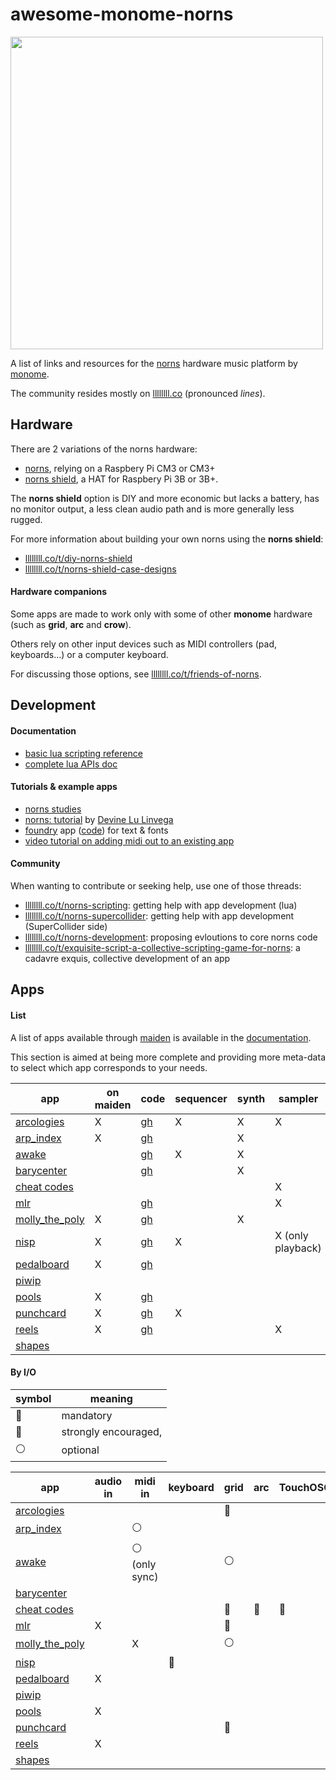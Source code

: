 # awesome-monome-norns


<img src="https://monome.org/images/norns-front-small.jpg" width="500">

A list of links and resources for the [norns](https://monome.org/docs/norns/) hardware music platform by [monome](https://monome.org/).

The community resides mostly on [llllllll.co](https://llllllll.co/) (pronounced _lines_).


## Hardware

There are 2 variations of the norns hardware:

 - [norns](https://market.monome.org/collections/primary/products/norns), relying on a Raspbery Pi CM3 or CM3+
 - [norns shield](https://market.monome.org/collections/primary/products/norns-shield-kit), a HAT for Raspbery Pi 3B or 3B+.

The **norns shield** option is DIY and more economic but lacks a battery, has no monitor output, a less clean audio path and is more generally less rugged.

For more information about building your own norns using the **norns shield**:

 - [llllllll.co/t/diy-norns-shield](https://llllllll.co/t/diy-norns-shield/27638)
 - [llllllll.co/t/norns-shield-case-designs](https://llllllll.co/t/norns-shield-case-designs/30347)


#### Hardware companions

Some apps are made to work only with some of other **monome** hardware (such as **grid**, **arc** and **crow**).

Others rely on other input devices such as MIDI controllers (pad, keyboards...) or a computer keyboard.

For discussing those options, see [llllllll.co/t/friends-of-norns](https://llllllll.co/t/friends-of-norns-gear-accessories-etc/17150).


## Development

#### Documentation

 - [basic lua scripting reference](https://monome.org/docs/norns/script-reference/)
 - [complete lua APIs doc](https://monome.org/norns/)


#### Tutorials & example apps

 - [norns studies](https://monome.org/docs/norns/studies-landing/)
 - [norns: tutorial](https://llllllll.co/t/norns-tutorial/23241) by [Devine Lu Linvega](https://xxiivv.com/)
 - [foundry](https://llllllll.co/t/foundry) app ([code](https://github.com/csboling/foundry)) for text & fonts
 - [video tutorial on adding midi out to an existing app](https://llllllll.co/t/norns-walkthrough-hacking-a-script-to-add-midi-output/34969)


#### Community

When wanting to contribute or seeking help, use one of those threads:

 - [llllllll.co/t/norns-scripting](https://llllllll.co/t/norns-scripting/14120): getting help with app development (lua)
 - [llllllll.co/t/norns-supercollider](https://llllllll.co/t/norns-supercollider/22822): getting help with app development (SuperCollider side)
 - [llllllll.co/t/norns-development](https://llllllll.co/t/norns-development/14073): proposing evloutions to core norns code
 - [llllllll.co/t/exquisite-script-a-collective-scripting-game-for-norns](https://llllllll.co/t/exquisite-script-a-collective-scripting-game-for-norns/34989): a cadavre exquis, collective development of an app


## Apps

#### List

A list of apps available through [maiden](https://monome.org/docs/norns/maiden/) is available in the [documentation](https://monome.org/docs/norns/app/).

This section is aimed at being more complete and providing more meta-data to select which app corresponds to your needs.


| app                                                    | on maiden | code                                                | sequencer | synth | sampler           | audio effect | demo                                                                                         | doc                                                                          |
| ---                                                    | ---       | ---                                                 | ---       | ---   | ---               | ---          | ---                                                                                          | ---                                                                          |
| [arcologies](https://llllllll.co/t/arcologies)         | X         | [gh](https://github.com/tyleretters/arcologies)     | X         | X     | X                 |              | [gallery](https://tyleretters.github.io/arcologies-docs/gallery)                             | [online](https://tyleretters.github.io/arcologies-docs)                      |
| [arp_index](https://llllllll.co/t/the-arp-index)       | X         | [gh](https://github.com/markwheeler/arp_index)      |           | X     |                   |              | [1](https://www.instagram.com/p/B140GeKB3ga/)                                                |                                                                              |
| [awake](https://llllllll.co/t/awake)                   |           | [gh](https://github.com/tehn/awake)                 | X         | X     |                   |              |                                                                                              |                                                                              |
| [barycenter](https://llllllll.co/t/barycenter)         |           | [gh](https://github.com/echophon/barycenter)        |           | X     |                   |              |                                                                                              |                                                                              |
| [cheat codes](https://llllllll.co/t/cheat-codes)       |           |                                                     |           |       | X                 |              | [1](https://www.youtube.com/watch?v=gfM5MiYKvxc&t=132s)                                      | [pdf](https://llllllll.co/uploads/short-url/mkkpeOUJCreIwVIP0Jdf8rpfYDJ.pdf) |
| [mlr](https://llllllll.co/t/mlr-norns)                 |           | [gh](https://github.com/tehn/mlr)                   |           |       | X                 |              | [1](https://vimeo.com/266741634)                                                             |                                                                              |
| [molly_the_poly](https://llllllll.co/t/molly-the-poly) | X         | [gh](https://github.com/markwheeler/molly_the_poly) |           | X     |                   |              | [1](https://www.instagram.com/p/BoXJavpAE3R/)                                                |                                                                              |
| [nisp](https://llllllll.co/t/nisp)                     | X         | [gh](https://github.com/itsyourbedtime/NISP)        | X         |       | X (only playback) |              | [1](https://www.instagram.com/p/B54rUM6hnWJ/), [2](https://www.instagram.com/p/B545yPRh5QA/) |                                                                              |
| [pedalboard](https://llllllll.co/t/31119)              | X         | [gh](https://github.com/21echoes/pedalboard)        |           |       |                   | X            |                                                                                              |                                                                              |
| [piwip](https://llllllll.co/t/piwip)                   |           |                                                     |           |       |                   | X            | [1](https://www.instagram.com/p/CFla2iJh9zC/)                                                |                                                                              |
| [pools](https://llllllll.co/t/pools)                   | X         | [gh](https://github.com/justmat/pools)              |           |       |                   | X            | [1](https://vimeo.com/383786715)                                                             |                                                                              |
| [punchcard](https://llllllll.co/t/punchcard)           | X         | [gh](https://github.com/neauoire/punchcard)         | X         |       |                   |              | [1](https://www.youtube.com/watch?v=QO7T6MYkqZo)                                             |                                                                              |
| [reels](https://llllllll.co/t/reels)                   | X         | [gh](https://github.com/itsyourbedtime/reels)       |           |       | X                 | X            | [1](https://www.youtube.com/watch?v=SuF1uTTlyn4)                                             |                                                                              |
| [shapes](https://llllllll.co/t/shapes/36759)           |           |                                                     |           |       |                   |              |                                                                                              |                                                                              |


#### By I/O

| symbol                 | meaning              |
| ---                    | ---                  |
| :red_circle:           | mandatory            |
| :large_orange_diamond: | strongly encouraged, |
| :white_circle:         | optional             |


| app                                                    | audio in | midi in                    | keyboard     | grid                   | arc                    | TouchOSC               | audio out | midi out       | crow         |
| ---                                                    | ---      | ---                        | ---          | ---                    | ---                    | ---                    | ---       | ---            | ---          |
| [arcologies](https://llllllll.co/t/arcologies)         |          |                            |              | :red_circle:           |                        |                        |           |                |              |
| [arp_index](https://llllllll.co/t/the-arp-index)       |          | :white_circle:             |              |                        |                        |                        | X         | :white_circle: |              |
| [awake](https://llllllll.co/t/awake)                   |          | :white_circle: (only sync) |              | :white_circle:         |                        |                        | X         |                |              |
| [barycenter](https://llllllll.co/t/barycenter)         |          |                            |              |                        |                        |                        |           |                |              |
| [cheat codes](https://llllllll.co/t/cheat-codes)       |          |                            |              | :large_orange_diamond: | :large_orange_diamond: | :large_orange_diamond: |           |                |              |
| [mlr](https://llllllll.co/t/mlr-norns)                 | X        |                            |              | :red_circle:           |                        |                        | X         |                |              |
| [molly_the_poly](https://llllllll.co/t/molly-the-poly) |          | X                          |              | :white_circle:         |                        |                        | X         |                |              |
| [nisp](https://llllllll.co/t/nisp)                     |          |                            | :red_circle: |                        |                        |                        | X         |                |              |
| [pedalboard](https://llllllll.co/t/31119)              | X        |                            |              |                        |                        |                        | X         |                |              |
| [piwip](https://llllllll.co/t/piwip)                   |          |                            |              |                        |                        |                        |           |                |              |
| [pools](https://llllllll.co/t/pools)                   | X        |                            |              |                        |                        |                        | X         |                |              |
| [punchcard](https://llllllll.co/t/punchcard)           |          |                            |              | :red_circle:           |                        |                        |           | X              |              |
| [reels](https://llllllll.co/t/reels)                   | X        |                            |              |                        |                        |                        | X         |                |              |
| [shapes](https://llllllll.co/t/shapes/36759)           |          |                            |              |                        |                        |                        |           |                | :red_circle: |
